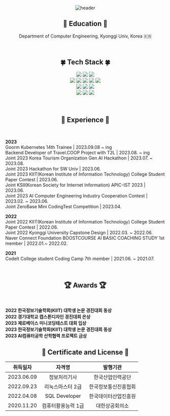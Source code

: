 <div align="center">

![header](https://capsule-render.vercel.app/api?type=waving&color=0022BB&height=240&text=MOONSTAR&fontColor=e8f8ee)

## 🏫 Education 🏫
  
Department of Computer Engineering, Kyonggi Univ, Korea 🇰🇷

<br>

## 🍀 Tech Stack 🍀
  
<img src="https://img.shields.io/badge/HTML5-E34F26?style=flat&logo=html5&logoColor=white">
<img src="https://img.shields.io/badge/CSS3-1572B6?style=flat&logo=CSS3&logoColor=white">
<img src="https://img.shields.io/badge/BOOTSTRAP-7952B3?style=flat&logo=bootstrap&logoColor=white">
<br/>
<img src="https://img.shields.io/badge/JAVA-007396?style=flat&logo=java&logoColor=white">
<img src="https://img.shields.io/badge/Spring-6DB33F?style=flat&logo=Spring&logoColor=white">
<img src="https://img.shields.io/badge/MySQL-4479A1?style=flat&logo=mysql&logoColor=white">
<img src="https://img.shields.io/badge/MariaDB-00838f?style=flat&logo=MariaDB&logoColor=white">
<img src="https://img.shields.io/badge/Redis-DC382D?style=flat&logo=Redis&logoColor=white">
<br/>
<img src="https://img.shields.io/badge/AWS-232F3E?style=flat&logo=Amazon AWS&logoColor=white">
<img src="https://img.shields.io/badge/DOCKER-2496ED?style=flat&logo=Docker&logoColor=white">
<img src="https://img.shields.io/badge/LINUX-FCC624?style=flat&logo=linux&logoColor=black">
<br/>
<img src="https://img.shields.io/badge/Git-F05032?style=flat&logo=Git&logoColor=white">
<img src="https://img.shields.io/badge/GitHub-181717?style=flat&logo=GitHub&logoColor=white">
<img src="https://img.shields.io/badge/Github Actions-2088FF?style=flat&logo=Github Actions&logoColor=white">
</div>

<br>
<br>

<div align="center">
  
## 🎯 Experience 🎯
  
</div>
<br>
<div>

**2023** <br>
Goorm Kubernetes 14th Trainee | 2023.09.08 ~ ing <br>
Backend Developer of Travel.COOP Project with T2L | 2023.08. ~ ing <br>
Joint 2023 Korea Tourism Organization Gen AI Hackathon | 2023.07. ~ 2023.08. <br>
Joint 2023 Hackathon for SW Univ | 2023.06. <br>
Joint 2023 KIIT(Korean Institute of Information Technology) College Student Paper Contest | 2023.06. <br>
Joint KSII(Korean Society for Internet Information) APIC-IST 2023 | 2023.06. <br>
Joint 2023 AI Computer Engineering Industry Cooperation Contest | 2023.02. ~ 2023.06. <br>
Joint ZeroBase Mini CodingTest Competition | 2023.04. <br>

**2022** <br>
Joint 2022 KIIT(Korean Institute of Information Technology) College Student Paper Contest | 2022.06. <br>
Joint 2022 Kyonggi University Capstone Design | 2022.03. ~ 2022.06. <br>
Naver Connect Foundation BOOSTCOURSE AI BASIC COACHING STUDY 1st member | 2022.01.~ 2022.02. <br>

**2021** <br>
CodeIt College student Coding Camp 7th member | 2021.06. ~ 2021.07. <br>
  
</div>

<br>

<div align="center">

## 🏆 Awards 🏆
  
</div>
<br>
<div>

**2022 한국정보기술학회(KIIT) 대학생 논문 경진대회 동상**<br>
**2022 경기대학교 캡스톤디자인 경진대회 은상**<br>
**2023 제로베이스 미니코딩테스트 대회 입상**<br>
**2023 한국정보기술학회(KIIT) 대학생 논문 경진대회 동상**<br>
**2023 AI컴퓨터공학 산학협력 프로젝트 금상**<br>
  
</div>

<div align="center">
  
## 📖 Certificate and License 📖

| 취득일자 | 자격명 | 발행기관 |
| :--------: | :-----: | :------: |
| 2023.06.09 | 정보처리기사 | 한국산업인력공단 |
| 2022.09.23 | 리눅스마스터 2급 | 한국정보통신진흥협회 |
| 2022.04.08 | SQL Developer | 한국데이터산업진흥원 |
| 2020.11.20 | 컴퓨터활용능력 1급 | 대한상공회의소 |
  
</div>
